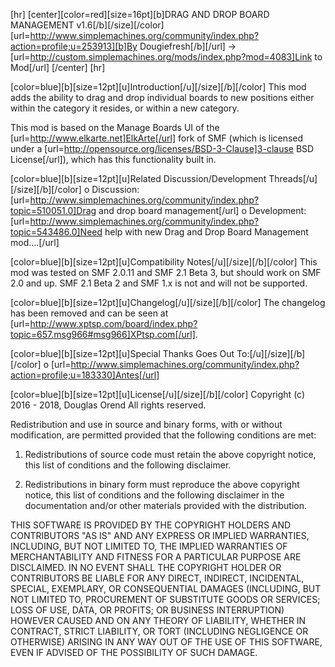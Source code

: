 [hr]
[center][color=red][size=16pt][b]DRAG AND DROP BOARD MANAGEMENT v1.6[/b][/size][/color]
[url=http://www.simplemachines.org/community/index.php?action=profile;u=253913][b]By Dougiefresh[/b][/url] -> [url=http://custom.simplemachines.org/mods/index.php?mod=4083]Link to Mod[/url]
[/center]
[hr]

[color=blue][b][size=12pt][u]Introduction[/u][/size][/b][/color]
This mod adds the ability to drag and drop individual boards to new positions either within the category it resides, or within a new category.  

This mod is based on the Manage Boards UI of the [url=http://www.elkarte.net]ElkArte[/url] fork of SMF (which is licensed under a [url=http://opensource.org/licenses/BSD-3-Clause]3-clause BSD License[/url]), which has this functionality built in.

[color=blue][b][size=12pt][u]Related Discussion/Development Threads[/u][/size][/b][/color]
o Discussion: [url=http://www.simplemachines.org/community/index.php?topic=510051.0]Drag and drop board management[/url]
o Development: [url=http://www.simplemachines.org/community/index.php?topic=543486.0]Need help with new Drag and Drop Board Management mod....[/url]

[color=blue][b][size=12pt][u]Compatibility Notes[/u][/size][/b][/color]
This mod was tested on SMF 2.0.11 and SMF 2.1 Beta 3, but should work on SMF 2.0 and up.  SMF 2.1 Beta 2 and SMF 1.x is not and will not be supported.

[color=blue][b][size=12pt][u]Changelog[/u][/size][/b][/color]
The changelog has been removed and can be seen at [url=http://www.xptsp.com/board/index.php?topic=657.msg966#msg966]XPtsp.com[/url].

[color=blue][b][size=12pt][u]Special Thanks Goes Out To:[/u][/size][/b][/color]
o [url=http://www.simplemachines.org/community/index.php?action=profile;u=183330]Antes[/url]

[color=blue][b][size=12pt][u]License[/u][/size][/b][/color]
Copyright (c) 2016 - 2018, Douglas Orend
All rights reserved.

Redistribution and use in source and binary forms, with or without modification, are permitted provided that the following conditions are met:

1. Redistributions of source code must retain the above copyright notice, this list of conditions and the following disclaimer.

2. Redistributions in binary form must reproduce the above copyright notice, this list of conditions and the following disclaimer in the documentation and/or other materials provided with the distribution.

THIS SOFTWARE IS PROVIDED BY THE COPYRIGHT HOLDERS AND CONTRIBUTORS "AS IS" AND ANY EXPRESS OR IMPLIED WARRANTIES, INCLUDING, BUT NOT LIMITED TO, THE IMPLIED WARRANTIES OF MERCHANTABILITY AND FITNESS FOR A PARTICULAR PURPOSE ARE DISCLAIMED. IN NO EVENT SHALL THE COPYRIGHT HOLDER OR CONTRIBUTORS BE LIABLE FOR ANY DIRECT, INDIRECT, INCIDENTAL, SPECIAL, EXEMPLARY, OR CONSEQUENTIAL DAMAGES (INCLUDING, BUT NOT LIMITED TO, PROCUREMENT OF SUBSTITUTE GOODS OR SERVICES; LOSS OF USE, DATA, OR PROFITS; OR BUSINESS INTERRUPTION) HOWEVER CAUSED AND ON ANY THEORY OF LIABILITY, WHETHER IN CONTRACT, STRICT LIABILITY, OR TORT (INCLUDING NEGLIGENCE OR OTHERWISE) ARISING IN ANY WAY OUT OF THE USE OF THIS SOFTWARE, EVEN IF ADVISED OF THE POSSIBILITY OF SUCH DAMAGE.
